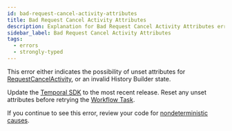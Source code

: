 ```yaml
---
id: bad-request-cancel-activity-attributes
title: Bad Request Cancel Activity Attributes
description: Explanation for Bad Request Cancel Activity Attributes error message, and how to fix it.
sidebar_label: Bad Request Cancel Activity Attributes
tags:
  - errors
  - strongly-typed
---
```


This error either indicates the possibility of unset attributes for [RequestCancelActivity](/references/commands/#requestcancelactivity), or an invalid History Builder state.

Update the [Temporal SDK](/temporal/#temporal-sdk) to the most recent release.
Reset any unset attributes before retrying the [Workflow Task](/concepts/what-is-a-workflow-task).

If you continue to see this error, review your code for [nondeterministic causes](/concepts/what-is-a-workflow-definition#non-deterministic-change).
